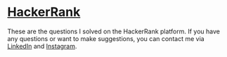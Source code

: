 # [HackerRank](https://www.hackerrank.com/)
These are the questions I solved on the HackerRank platform.
If you have any questions or want to make suggestions, you can contact me via [LinkedIn](https://www.linkedin.com/in/denizpolat1/) and [Instagram](https://www.instagram.com/denzpolattt/).
